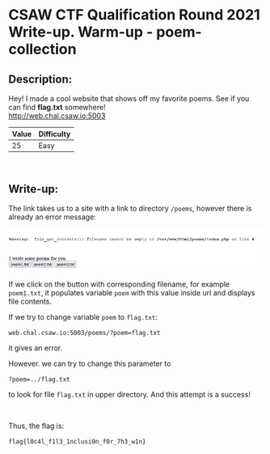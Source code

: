 # CSAW CTF Qualification Round 2021 Write-up. Warm-up - poem-collection

## Description:
Hey! I made a cool website that shows off my favorite poems. See if you can find **flag.txt** somewhere!  
http://web.chal.csaw.io:5003

| Value | Difficulty   |
| ----- | ------------ |
| 25    | Easy         |

<br>

## Write-up:

The link takes us to a site with a link to directory `/poems`, however there is already an error message:

![php error](./img/poem-collection-1.png)

If we click on the button with corresponding filename, for example `poem1.txt`, it populates variable `poem` with this value inside url and displays file contents.


If we try to change variable `poem` to `flag.txt`:
```log
web.chal.csaw.io:5003/poems/?poem=flag.txt
```
it gives an error.

However. we can try to change this parameter to
```log
?poem=../flag.txt
```
to look for file `flag.txt` in upper directory. And this attempt is a success!

<br>

Thus, the flag is:
```log
flag{l0c4l_f1l3_1nclusi0n_f0r_7h3_w1n}
```
